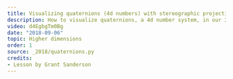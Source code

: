 ```yaml
---
title: Visualizing quaternions (4d numbers) with stereographic projection
description: How to visualize quaternions, a 4d number system, in our 3d world
video: d4EgbgTm0Bg
date: "2018-09-06"
topic: Higher dimensions
order: 1
source: _2018/quaternions.py
credits:
- Lesson by Grant Sanderson
---
```

